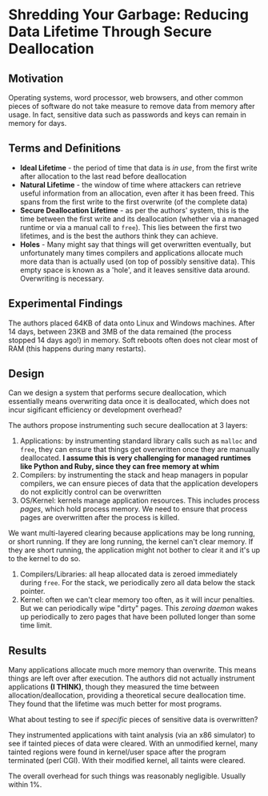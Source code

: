 # Shredding Your Garbage: Reducing Data Lifetime Through Secure Deallocation

## Motivation
Operating systems, word processor, web browsers, and other common pieces of software do not take measure to remove data from memory after usage. In fact, sensitive data such as passwords and keys can remain in memory for days. 

## Terms and Definitions

* **Ideal Lifetime** - the period of time that data is *in use*, from the first write after allocation to the last read before deallocation
* **Natural Lifetime** - the window of time where attackers can retrieve useful information from an allocation, even after it has been freed. This spans from the first write to the first overwrite (of the complete data)
* **Secure Deallocation Lifetime** - as per the authors' system, this is the time between the first write and its deallocation (whether via a managed runtime or via a manual call to `free`). This lies between the first two lifetimes, and is the best the authors think they can achieve.
* **Holes** - Many might say that things will get overwritten eventually, but unfortunately many times compilers and applications allocate much more data than is actually used (on top of possibly sensitive data). This empty space is known as a 'hole', and it leaves sensitive data around. Overwriting is necessary.

## Experimental Findings
The authors placed 64KB of data onto Linux and Windows machines. After 14 days, between 23KB and 3MB of the data remained (the process stopped 14 days ago!) in memory. Soft reboots often does not clear most of RAM (this happens during many restarts). 

## Design
Can we design a system that performs secure deallocation, which essentially means overwriting data once it is deallocated, which does not incur sigificant efficiency or development overhead?

The authors propose instrumenting such secure deallocation at 3 layers:

1. Applications: by instrumenting standard library calls such as `malloc` and `free`, they can ensure that things get overwritten once they are manually deallocated. **I assume this is very challenging for managed runtimes like Python and Ruby, since they can free memory at whim**
1. Compilers: by instrumenting the stack and heap managers in popular compilers, we can ensure pieces of data that the application developers do not explicitly control can be overwritten
1. OS/Kernel: kernels manage application resources. This includes process *pages*, which hold process memory. We need to ensure that process pages are overwritten after the process is killed.

We want multi-layered clearing because applications may be long running, or short running. If they are long running, the kernel can't clear memory. If they are short running, the application might not bother to clear it and it's up to the kernel to do so.

1. Compilers/Libraries: all heap allocated data is zeroed immediately during `free`. For the stack, we periodically zero all data below the stack pointer.
1. Kernel: often we can't clear memory too often, as it will incur penalties. But we can periodically wipe "dirty" pages. This *zeroing daemon* wakes up periodically to zero pages that have been polluted longer than some time limit.

## Results
Many applications allocate much more memory than overwrite. This means things are left over after execution. The authors did not actually instrument applications **(I THINK)**, though they measured the time between allocation/deallocation, providing a theoretical secure deallocation time. They found that the lifetime was much better for most programs.

What about testing to see if *specific* pieces of sensitive data is overwritten?

They instrumented applications with taint analysis (via an x86 simulator) to see if tainted pieces of data were cleared. With an unmodified kernel, many tainted regions were found in kernel/user space after the program terminated (perl CGI). With their modified kernel, all taints were cleared.

The overall overhead for such things was reasonably negligible. Usually within 1%.


